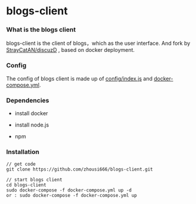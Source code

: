 # blogs-client


### What is the blogs client


blogs-client is the client of blogs，which as the user interface.
And fork by [StrayCatAN/discuzD](https://github.com/StrayCatAN/discuzD.git) , based on docker deployment.
    

### Config 

The config of blogs client is made up of  [config/index.js](https://github.com/zhousi666/discuzD/blob/master/config/index.js) and [docker-compose.yml](https://github.com/zhousi666/blogs-client/blob/master/docker-compose.yml).

### Dependencies


- install docker

- install node.js

- npm


### Installation




	// get code
	git clone https://github.com/zhousi666/blogs-client.git
	
	// start blogs client
	cd blogs-client
	sudo docker-compose -f docker-compose.yml up -d 
	or : sudo docker-compose -f docker-compose.yml up

